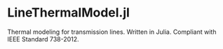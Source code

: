 # LineThermalModel.jl
Thermal modeling for transmission lines. Written in Julia. Compliant with IEEE Standard 738-2012.
